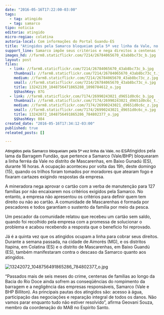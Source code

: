 ```yaml
---
date: "2016-05-16T17:22:00-03:00"
tags:
  - tag: atingido
  - tag: samarco
tipo: noticia
editoria: atingido
micro-regiao: colatina
autoria-local: Com informações do Portal Guandu-ES
title: "Atingidos pela Samarco bloqueiam pela 5ª vez linha da Vale, no ES"
support_line: Samarco impõe seus critérios e nega direitos a centenas famílias
images_hd: //farm8.staticflickr.com/7214/26784065670_43ab8bc73c_b.jpg
layout: post
files:
  - link: //farm8.staticflickr.com/7214/26784065670_43ab8bc73c_b.jpg
    thumbnail: //farm8.staticflickr.com/7214/26784065670_43ab8bc73c_t.jpg
    medium: //farm8.staticflickr.com/7214/26784065670_43ab8bc73c_z.jpg
    small: //farm8.staticflickr.com/7214/26784065670_43ab8bc73c_n.jpg
    title: 13242139_1048756471865288_1098784612_o.jpg
    $$hashKey: 07G
  - link: //farm8.staticflickr.com/7174/26990243021_d9651d0c6c_b.jpg
    thumbnail: //farm8.staticflickr.com/7174/26990243021_d9651d0c6c_t.jpg
    medium: //farm8.staticflickr.com/7174/26990243021_d9651d0c6c_z.jpg
    small: //farm8.staticflickr.com/7174/26990243021_d9651d0c6c_n.jpg
    title: 13242072_1048756491865286_784802377_o.jpg
    $$hashKey: 084
created_date: "2016-05-16T17:34:12-03:00"
published: true
releated_posts: []

---
```

<p><font color="#000000"><font face="arial, helvetica, sans-serif, sans-serif-light, sans-serif"><font style="font-size: 10pt"><font face="Arial, sans-serif-light, sans-serif">Atingidos pela Samarco bloqueiam pela 5&ordf; vez linha da Vale, no ES</font></font></font></font>Atingidos pela lama da Barragem Fund&atilde;o, que pertence a Samarco (Vale/BHP) bloquearam a linha ferr&eacute;a da Vale no distrito de Mascarenhas, em Baixo Gunad&uacute; (ES), durante 16 horas. A ocupa&ccedil;&atilde;o aconteceu por volta das 19h, deste domingo (15), quando os trilhos foram tomados por moradores que atearam fogo e fixaram cartazes exigindo respostas da empresa.</p>

<p>A mineradora nega aprovar o cart&atilde;o com a verba de manuten&ccedil;&atilde;o para 127 fam&iacute;lias por n&atilde;o encaixarem nos crit&eacute;rios exigidos pela Samarco. No entanto, a empresa n&atilde;o apresentou os crit&eacute;rios para definir quem tem direito ou n&atilde;o ao cart&atilde;o. A comunidade de Mascarenhas &eacute; formada por pescadores e todos garantiam o sustento da fam&iacute;lia por meio da pesca.</p>

<p>Um pescador da comunidade relatou que recebeu um cart&atilde;o sem saldo, quando foi recolhido pela empresa com a promessa de solucionar o problema e acabou recebendo a resposta que o beneficio foi reprovado.</p>

<p>J&aacute; &eacute; a quinta vez que os atingidos ocupam a linha para cobrar seus direitos. Durante a semana passada, na cidade de Aimor&eacute;s (MG), e os distritos Itapina, em Colatina (ES) e o distrito de Mascarenhas, em Baixo Guand&uacute; (ES), tamb&eacute;m manifestaram contra o descaso da Samarco quanto aos atingidos.</p>

<p><img alt="13242072_1048756491865286_784802377_o.jpg" ng-click="insertImageCKEditor(file)" src="http://farm8.staticflickr.com/7174/26990243021_d9651d0c6c_t.jpg" title="13242072_1048756491865286_784802377_o.jpg" /></p>

<p>&ldquo;Passados mais de seis meses do crime, centenas de fam&iacute;lias ao longo da Bacia do Rio Doce ainda sofrem as conseq&uuml;&ecirc;ncias do rompimento da barragem e a neglig&ecirc;ncia das empresas respons&aacute;veis, Samarco (Vale e BHP Billiton). As principais pautas dos atingidos s&atilde;o: acesso &agrave; &aacute;gua, participa&ccedil;&atilde;o das negocia&ccedil;&otilde;es e repara&ccedil;&atilde;o integral de todos os danos. N&atilde;o vamos parar enquanto tudo n&atilde;o estiver resolvido&rdquo;, afirma Geovani Souza, membro da coordena&ccedil;&atilde;o do MAB no Esp&iacute;rito Santo.</p>

<p>&nbsp;</p>
